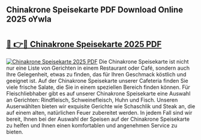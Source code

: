 ## Chinakrone Speisekarte PDF Download Online 2025 oYwla

# <h2><a href="http://gcafz1.nevu.top/?p=Chinakrone+Speisekarte">🔗 👉🔴 Chinakrone Speisekarte 2025 PDF</a></h2>

[![Chinakrone Speisekarte 2025 PDF](https://i.imgur.com/dBaPXMq.png)](http://gcafz1.nevu.top/?p=Chinakrone+Speisekarte)
Die Chinakrone Speisekarte ist nicht nur eine Liste von Gerichten in einem Restaurant oder Café, sondern auch Ihre Gelegenheit, etwas zu finden, das für Ihren Geschmack köstlich und geeignet ist. Auf der Chinakrone Speisekarte unserer Cafeteria finden Sie viele frische Salate, die Sie in einem speziellen Bereich finden können. Für Fleischliebhaber gibt es auf unserer Chinakrone Speisekarte eine Auswahl an Gerichten: Rindfleisch, Schweinefleisch, Huhn und Fisch. Unseren Auserwählten bieten wir exquisite Gerichte wie Schaschlik und Steak an, die auf einem alten, natürlichen Feuer zubereitet werden. In jedem Fall sind wir bereit, Ihnen bei der Auswahl der Speisen auf der Chinakrone Speisekarte zu helfen und Ihnen einen komfortablen und angenehmen Service zu bieten.
